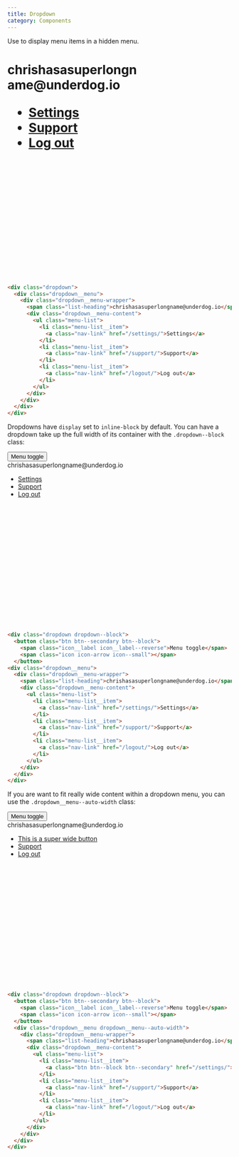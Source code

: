 ```yaml
---
title: Dropdown
category: Components
---
```


Use to display menu items in a hidden menu.

<h1>
<div class="dropdown" style="margin-bottom: 300px; width: 300px;">
  <div class="dropdown__menu">
    <div class="dropdown__menu-wrapper">
      <span class="list-heading">chrishasasuperlongname@underdog.io</span>
      <div class="dropdown__menu-content">
        <ul class="menu-list">
          <li class="menu-list__item">
            <a class="nav-link" href="/settings/">Settings</a>
          </li>
          <li class="menu-list__item">
            <a class="nav-link" href="/support/">Support</a>
          </li>
          <li class="menu-list__item">
            <a class="nav-link" href="/logout/">Log out</a>
          </li>
        </ul>
      </div>
    </div>
  </div>
</div>
</h1>

```html
<div class="dropdown">
  <div class="dropdown__menu">
    <div class="dropdown__menu-wrapper">
      <span class="list-heading">chrishasasuperlongname@underdog.io</span>
      <div class="dropdown__menu-content">
        <ul class="menu-list">
          <li class="menu-list__item">
            <a class="nav-link" href="/settings/">Settings</a>
          </li>
          <li class="menu-list__item">
            <a class="nav-link" href="/support/">Support</a>
          </li>
          <li class="menu-list__item">
            <a class="nav-link" href="/logout/">Log out</a>
          </li>
        </ul>
      </div>
    </div>
  </div>
</div>
```

Dropdowns have `display` set to `inline-block` by default. You can have a
dropdown take up the full width of its container with the
`.dropdown--block` class:

<div style="margin-bottom: 300px; max-width: 100%; width: 300px">
  <div class="dropdown dropdown--block">
    <button class="btn btn--secondary btn--block">
      <span class="icon__label icon__label--reverse">Menu toggle</span>
      <span class="icon icon-arrow icon--small"></span>
    </button>
    <div class="dropdown__menu">
      <div class="dropdown__menu-wrapper">
        <span class="list-heading">chrishasasuperlongname@underdog.io</span>
        <div class="dropdown__menu-content">
          <ul class="menu-list">
            <li class="menu-list__item">
              <a class="nav-link" href="/settings/">Settings</a>
            </li>
            <li class="menu-list__item">
              <a class="nav-link" href="/support/">Support</a>
            </li>
            <li class="menu-list__item">
              <a class="nav-link" href="/logout/">Log out</a>
            </li>
          </ul>
        </div>
      </div>
    </div>
  </div>
</div>

```html
<div class="dropdown dropdown--block">
  <button class="btn btn--secondary btn--block">
    <span class="icon__label icon__label--reverse">Menu toggle</span>
    <span class="icon icon-arrow icon--small"></span>
  </button>
<div class="dropdown__menu">
  <div class="dropdown__menu-wrapper">
    <span class="list-heading">chrishasasuperlongname@underdog.io</span>
    <div class="dropdown__menu-content">
      <ul class="menu-list">
        <li class="menu-list__item">
          <a class="nav-link" href="/settings/">Settings</a>
        </li>
        <li class="menu-list__item">
          <a class="nav-link" href="/support/">Support</a>
        </li>
        <li class="menu-list__item">
          <a class="nav-link" href="/logout/">Log out</a>
        </li>
      </ul>
    </div>
  </div>
</div>
```

If you are want to fit really wide content within a dropdown menu, you can use
the `.dropdown__menu--auto-width` class:

<div style="margin-bottom: 300px; max-width: 100%; width: 350px">
  <div class="dropdown dropdown--block">
    <button class="btn btn--secondary btn--block">
      <span class="icon__label icon__label--reverse">Menu toggle</span>
      <span class="icon icon-arrow icon--small"></span>
    </button>
    <div class="dropdown__menu dropdown__menu--auto-width">
      <div class="dropdown__menu-wrapper">
        <span class="list-heading">chrishasasuperlongname@underdog.io</span>
        <div class="dropdown__menu-content">
          <ul class="menu-list">
            <li class="menu-list__item">
              <a class="btn btn--block btn--secondary" href="/settings/">This is a super wide button</a>
            </li>
            <li class="menu-list__item">
              <a class="nav-link" href="/support/">Support</a>
            </li>
            <li class="menu-list__item">
              <a class="nav-link" href="/logout/">Log out</a>
            </li>
          </ul>
        </div>
      </div>
    </div>
  </div>
</div>

```html
<div class="dropdown dropdown--block">
  <button class="btn btn--secondary btn--block">
    <span class="icon__label icon__label--reverse">Menu toggle</span>
    <span class="icon icon-arrow icon--small"></span>
  </button>
  <div class="dropdown__menu dropdown__menu--auto-width">
    <div class="dropdown__menu-wrapper">
      <span class="list-heading">chrishasasuperlongname@underdog.io</span>
      <div class="dropdown__menu-content">
        <ul class="menu-list">
          <li class="menu-list__item">
            <a class="btn btn--block btn--secondary" href="/settings/">This is a super wide button</a>
          </li>
          <li class="menu-list__item">
            <a class="nav-link" href="/support/">Support</a>
          </li>
          <li class="menu-list__item">
            <a class="nav-link" href="/logout/">Log out</a>
          </li>
        </ul>
      </div>
    </div>
  </div>
</div>
```
